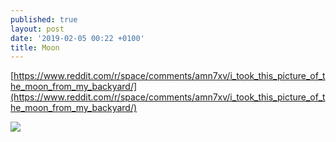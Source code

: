 ```yaml
---
published: true
layout: post
date: '2019-02-05 00:22 +0100'
title: Moon
---
```

[https://www.reddit.com/r/space/comments/amn7xv/i_took_this_picture_of_the_moon_from_my_backyard/](https://www.reddit.com/r/space/comments/amn7xv/i_took_this_picture_of_the_moon_from_my_backyard/)

[![](https://preview.redd.it/2rrypuxwtae21.jpg?width=960&crop=smart&auto=webp&s=fbb2857171f7d7fed44904fa0649822fbfc29ec0)](https://i.redd.it/2rrypuxwtae21.jpg)